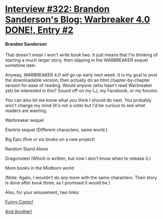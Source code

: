 # [Interview #322: Brandon Sanderson's Blog: Warbreaker 4.0 DONE!, Entry #2](https://www.theoryland.com/intvmain.php?i=322#2)

#### Brandon Sanderson

That doesn't mean I won't write book two. It just means that I'm thinking of starting a much larger story, then slipping in the WARBREAKER sequel sometime later.

Anyway, WARBREAKER 4.0 will go up early next week. It is my goal to post the downloadable version, then actually do an html chapter-by-chapter version for ease of reading. Would anyone (who hasn't read Warbreaker yet) be interested in this? Sound off on my LJ, my Facebook, or my forums.

You can also let me know what you think I should do next. You probably won't change my mind (it's not a vote) but I'd be curious to see what readers are wanting.

Warbreaker sequel
  
Elantris sequel (Different characters, same world.)
  
Big Epic (five or six books on a new project)
  
Random Stand Alone
  
Dragonsteel (Which is written, but now I don't know when to release it.)
  
More books in the Mistborn world

(Note: Again, I wouldn't do any more with the same characters. Their story is done after book three, as I promised it would be.)

Also, for your amusement, two links:

[Funny Comic!](http://www.smbc-comics.com/index.php?db=comics&id=1056#comic)
  
[And Another!](http://www.sheldoncomics.com/archive/080116.html)

